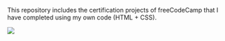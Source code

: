 This repository includes the certification projects of freeCodeCamp that I have completed using my own code (HTML + CSS).

<img src="https://www.publichealthnotes.com/wp-content/uploads/2020/03/project-planning-header@2x.png">
